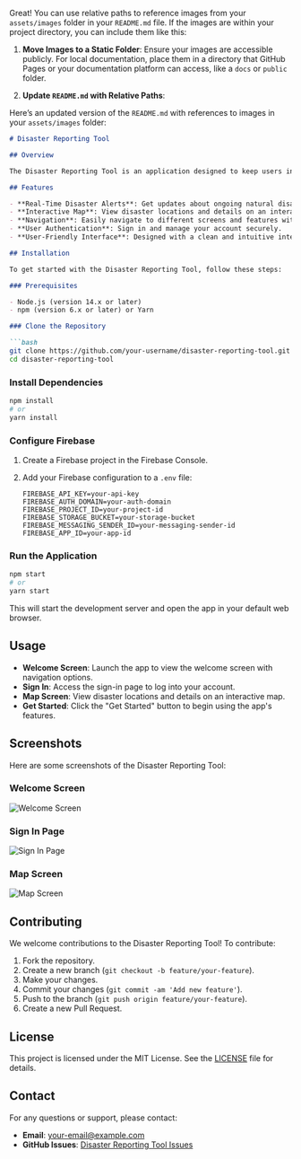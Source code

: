Great! You can use relative paths to reference images from your `assets/images` folder in your `README.md` file. If the images are within your project directory, you can include them like this:

1. **Move Images to a Static Folder**: Ensure your images are accessible publicly. For local documentation, place them in a directory that GitHub Pages or your documentation platform can access, like a `docs` or `public` folder.

2. **Update `README.md` with Relative Paths**:

Here’s an updated version of the `README.md` with references to images in your `assets/images` folder:

```markdown
# Disaster Reporting Tool

## Overview

The Disaster Reporting Tool is an application designed to keep users informed about natural disasters and emergencies. It provides real-time updates, maps, and alerts to ensure users stay safe and aware of their surroundings.

## Features

- **Real-Time Disaster Alerts**: Get updates about ongoing natural disasters and emergencies.
- **Interactive Map**: View disaster locations and details on an interactive map.
- **Navigation**: Easily navigate to different screens and features within the app.
- **User Authentication**: Sign in and manage your account securely.
- **User-Friendly Interface**: Designed with a clean and intuitive interface for ease of use.

## Installation

To get started with the Disaster Reporting Tool, follow these steps:

### Prerequisites

- Node.js (version 14.x or later)
- npm (version 6.x or later) or Yarn

### Clone the Repository

```bash
git clone https://github.com/your-username/disaster-reporting-tool.git
cd disaster-reporting-tool
```

### Install Dependencies

```bash
npm install
# or
yarn install
```

### Configure Firebase

1. Create a Firebase project in the Firebase Console.
2. Add your Firebase configuration to a `.env` file:

   ```env
   FIREBASE_API_KEY=your-api-key
   FIREBASE_AUTH_DOMAIN=your-auth-domain
   FIREBASE_PROJECT_ID=your-project-id
   FIREBASE_STORAGE_BUCKET=your-storage-bucket
   FIREBASE_MESSAGING_SENDER_ID=your-messaging-sender-id
   FIREBASE_APP_ID=your-app-id
   ```

### Run the Application

```bash
npm start
# or
yarn start
```

This will start the development server and open the app in your default web browser.

## Usage

- **Welcome Screen**: Launch the app to view the welcome screen with navigation options.
- **Sign In**: Access the sign-in page to log into your account.
- **Map Screen**: View disaster locations and details on an interactive map.
- **Get Started**: Click the "Get Started" button to begin using the app's features.

## Screenshots

Here are some screenshots of the Disaster Reporting Tool:

### Welcome Screen

![Welcome Screen](../assets/images/img1)

### Sign In Page

![Sign In Page](assets/images/sign-in.png)

### Map Screen

![Map Screen](assets/images/map-screen.png)

## Contributing

We welcome contributions to the Disaster Reporting Tool! To contribute:

1. Fork the repository.
2. Create a new branch (`git checkout -b feature/your-feature`).
3. Make your changes.
4. Commit your changes (`git commit -am 'Add new feature'`).
5. Push to the branch (`git push origin feature/your-feature`).
6. Create a new Pull Request.

## License

This project is licensed under the MIT License. See the [LICENSE](LICENSE) file for details.

## Contact

For any questions or support, please contact:

- **Email**: your-email@example.com
- **GitHub Issues**: [Disaster Reporting Tool Issues](https://github.com/your-username/disaster-reporting-tool/issues)
```
